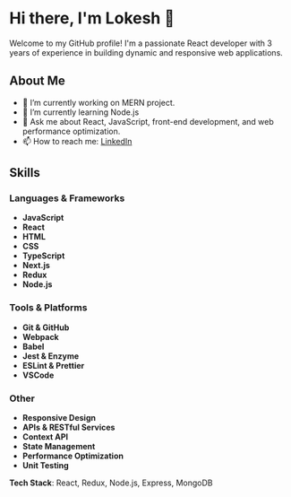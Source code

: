 # Hi there, I'm Lokesh 👋

Welcome to my GitHub profile! I'm a passionate React developer with 3 years of experience in building dynamic and responsive web applications. 

## About Me

- 🔭 I’m currently working on MERN project.
- 🌱 I’m currently learning Node.js
 - 💬 Ask me about React, JavaScript, front-end development, and web performance optimization.
- 📫 How to reach me: [LinkedIn](https://www.linkedin.com/in/lokesh-singh-ab99651a3/)
 

## Skills

### Languages & Frameworks

- **JavaScript**
- **React**
- **HTML**
- **CSS**
- **TypeScript**
- **Next.js**
- **Redux**
- **Node.js**

### Tools & Platforms

- **Git & GitHub**
- **Webpack**
- **Babel**
- **Jest & Enzyme**
- **ESLint & Prettier** 
- **VSCode**

### Other

- **Responsive Design**
- **APIs & RESTful Services**
- **Context API**
- **State Management**
- **Performance Optimization**
- **Unit Testing**

 **Tech Stack**: React, Redux, Node.js, Express, MongoDB

 

